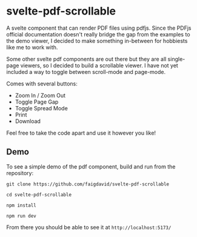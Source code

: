 # svelte-pdf-scrollable

A svelte component that can render PDF files using pdfjs. Since the PDFjs official documentation doesn't really bridge the gap from the examples to the demo viewer, I decided to make something in-between for hobbiests like me to work with.

Some other svelte pdf components are out there but they are all single-page viewers, so I decided to build a scrollable viewer. I have not yet included a way to toggle between scroll-mode and page-mode.

Comes with several buttons:

- Zoom In / Zoom Out
- Toggle Page Gap
- Toggle Spread Mode
- Print
- Download

Feel free to take the code apart and use it however you like!

## Demo

To see a simple demo of the pdf component, build and run from the repository:

```
git clone https://github.com/faigdavid/svelte-pdf-scrollable

cd svelte-pdf-scrollable

npm install

npm run dev
```

From there you should be able to see it at `http://localhost:5173/`
